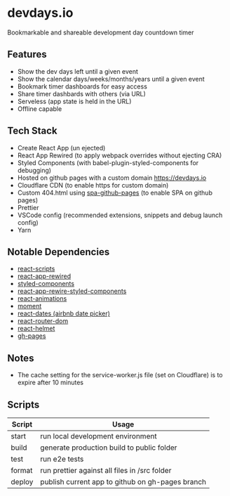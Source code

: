 # devdays.io

Bookmarkable and shareable development day countdown timer

## Features

* Show the dev days left until a given event
* Show the calendar days/weeks/months/years until a given event
* Bookmark timer dashboards for easy access
* Share timer dashbards with others (via URL)
* Serveless (app state is held in the URL)
* Offline capable

## Tech Stack

* Create React App (un ejected)
* React App Rewired (to apply webpack overrides without ejecting CRA)
* Styled Components (with babel-plugin-styled-components for debugging)
* Hosted on github pages with a custom domain https://devdays.io
* Cloudflare CDN (to enable https for custom domain)
* Custom 404.html using [spa-github-pages](https://github.com/rafrex/spa-github-pages) (to enable SPA on github pages)
* Prettier
* VSCode config (recommended extensions, snippets and debug launch config)
* Yarn

## Notable Dependencies

* [react-scripts](https://github.com/facebook/create-react-app)
* [react-app-rewired](https://github.com/timarney/react-app-rewired)
* [styled-components](https://github.com/styled-components/styled-components)
* [react-app-rewire-styled-components](https://github.com/withspectrum/react-app-rewire-styled-components)
* [react-animations](https://github.com/FormidableLabs/react-animations)
* [moment](https://github.com/moment/moment)
* [react-dates (airbnb date picker)](https://github.com/airbnb/react-dates)
* [react-router-dom](https://github.com/ReactTraining/react-router/tree/master/packages/react-router-dom)
* [react-helmet](https://github.com/nfl/react-helmet)
* [gh-pages](https://github.com/tschaub/gh-pages)

## Notes

* The cache setting for the service-worker.js file (set on Cloudflare) is to expire after 10 minutes

## Scripts

| Script | Usage                                            |
| ------ | ------------------------------------------------ |
| start  | run local development environment                |
| build  | generate production build to public folder       |
| test   | run e2e tests                                    |
| format | run prettier against all files in /src folder    |
| deploy | publish current app to github on gh-pages branch |

